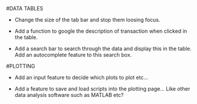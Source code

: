 #DATA TABLES

* Change the size of the tab bar and stop them loosing focus.

* Add a function to google the description of transaction when clicked in the table.

* Add a search bar to search through the data and display this in the table. Add an autocomplete feature to this search box.


#PLOTTING

* Add an input feature to decide which plots to plot etc...

* Add a feature to save and load scripts into the plotting page... Like other data analysis software such as MATLAB etc?


